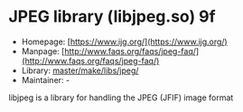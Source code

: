 # JPEG library (libjpeg.so) 9f
 - Homepage: [https://www.ijg.org/](https://www.ijg.org/)
 - Manpage: [http://www.faqs.org/faqs/jpeg-faq/](http://www.faqs.org/faqs/jpeg-faq/)
 - Library: [master/make/libs/jpeg/](https://github.com/Freetz-NG/freetz-ng/tree/master/make/libs/jpeg/)
 - Maintainer: -

libjpeg is a library for handling the JPEG (JFIF) image format
